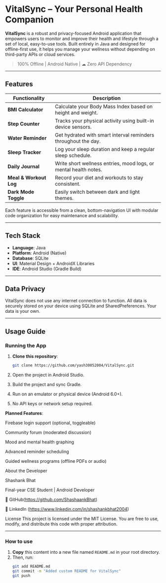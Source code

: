 #  VitalSync – Your Personal Health Companion

**VitalSync** is a robust and privacy-focused Android application that empowers users to monitor and improve their health and lifestyle through a set of local, easy-to-use tools. Built entirely in Java and designed for offline-first use, it helps you manage your wellness without depending on third-party APIs or cloud services.

>  100% Offline |  Android Native | ☁ Zero API Dependency

---

##  Features

| Functionality            | Description |
|--------------------------|-------------|
|  **BMI Calculator**     | Calculate your Body Mass Index based on height and weight. |
|  **Step Counter**       | Tracks your physical activity using built-in device sensors. |
|  **Water Reminder**     | Get hydrated with smart interval reminders throughout the day. |
|  **Sleep Tracker**      | Log your sleep duration and keep a regular sleep schedule. |
|  **Daily Journal**      | Write short wellness entries, mood logs, or mental health notes. |
|  **Meal & Workout Log** | Record your diet and workouts to stay consistent. |
|  **Dark Mode Toggle**   | Easily switch between dark and light themes. |

Each feature is accessible from a clean, bottom-navigation UI with modular code organization for easy maintenance and scalability.

---

##  Tech Stack

- **Language**: Java
- **Platform**: Android (Native)
- **Database**: SQLite
- **UI**: Material Design + AndroidX Libraries
- **IDE**: Android Studio (Gradle Build)


---

##  Data Privacy

VitalSync does not use any internet connection to function. All data is securely stored on your device using SQLite and SharedPreferences. Your data is your own.

---

##  Usage Guide

### Running the App
1. **Clone this repository**:
   ```bash
   git clone https://github.com/yash30052004/VitalSync.git

2. Open the project in Android Studio.

3. Build the project and sync Gradle.

4. Run on an emulator or physical device (Android 6.0+).

5. No API keys or network setup required.

**Planned Features**:

Firebase login support (optional, toggleable)

Community forum (moderated discussion)

Mood and mental health graphing

Advanced reminder scheduling

Guided wellness programs (offline PDFs or audio)


About the Developer

Shashank Bhat

Final-year CSE Student | Android Developer

🔗 GitHub(https://github.com/ShashaankBhat)

🔗 LinkedIn (https://www.linkedin.com/in/shashankbhat2004)

License
This project is licensed under the MIT License.
You are free to use, modify, and distribute this code with proper attribution.


---

###  How to use

1. **Copy** this content into a new file named `README.md` in your root directory.
2. Then, run:
   ```bash
   git add README.md
   git commit -m "Added custom README for VitalSync"
   git push
